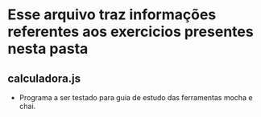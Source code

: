 # Esse arquivo traz informações referentes aos exercicios presentes nesta pasta

## calculadora.js

* Programa a ser testado para guia de estudo das ferramentas mocha e chai.